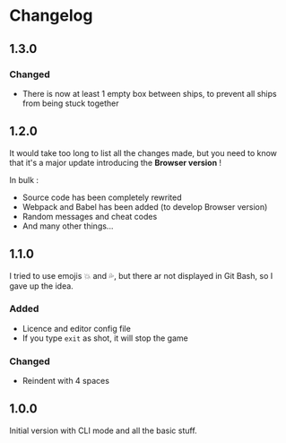 # Changelog

## 1.3.0
### Changed
- There is now at least 1 empty box between ships, to prevent all ships from being stuck together



## 1.2.0
It would take too long to list all the changes made, but you need to know that it's a major update introducing the **Browser version** !

In bulk :
- Source code has been completely rewrited
- Webpack and Babel has been added (to develop Browser version)
- Random messages and cheat codes
- And many other things...



## 1.1.0
I tried to use emojis 💥 and 💦, but there ar not displayed in Git Bash, so I gave up the idea.

### Added
- Licence and editor config file
- If you type `exit` as shot, it will stop the game

### Changed
- Reindent with 4 spaces



## 1.0.0
Initial version with CLI mode and all the basic stuff.
